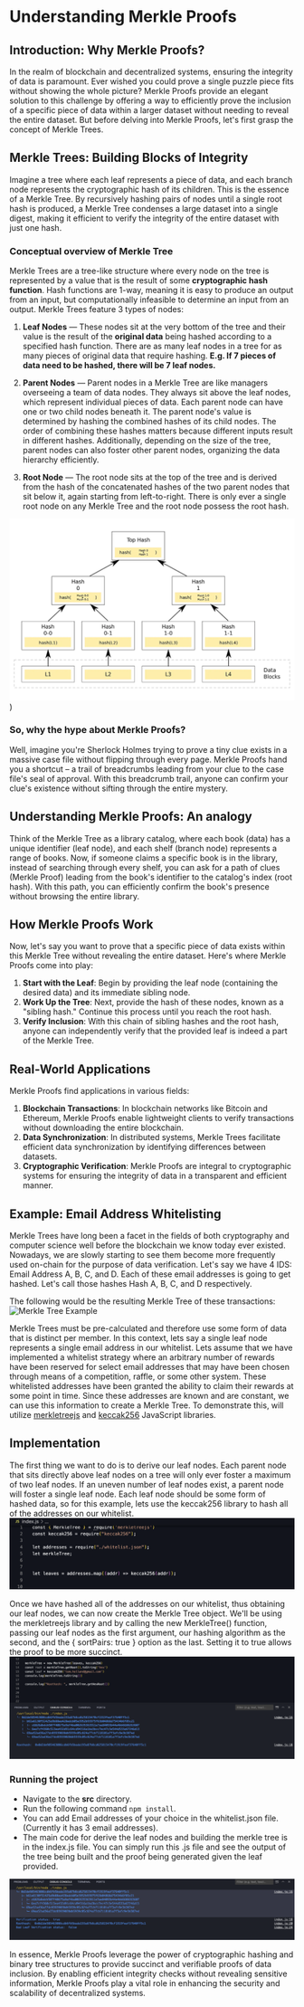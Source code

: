 # **Understanding Merkle Proofs**

## **Introduction: Why Merkle Proofs?**

In the realm of blockchain and decentralized systems, ensuring the integrity of data is paramount. Ever wished you could prove a single puzzle piece fits without showing the whole picture? Merkle Proofs provide an elegant solution to this challenge by offering a way to efficiently prove the inclusion of a specific piece of data within a larger dataset without needing to reveal the entire dataset. But before delving into Merkle Proofs, let's first grasp the concept of Merkle Trees.

## **Merkle Trees: Building Blocks of Integrity**

Imagine a tree where each leaf represents a piece of data, and each branch node represents the cryptographic hash of its children. This is the essence of a Merkle Tree. By recursively hashing pairs of nodes until a single root hash is produced, a Merkle Tree condenses a large dataset into a single digest, making it efficient to verify the integrity of the entire dataset with just one hash. 

### Conceptual overview of Merkle Tree
Merkle Trees are a tree-like structure where every node on the tree is represented by a value that is the result of some **cryptographic hash function**. Hash functions are 1-way, meaning it is easy to produce an output from an input, but computationally infeasible to determine an input from an output. Merkle Trees feature 3 types of nodes:

1. **Leaf Nodes** — These nodes sit at the very bottom of the tree and their value is the result of the **original data** being hashed according to a specified hash function. There are as many leaf nodes in a tree for as many pieces of original data that require hashing. **E.g. If 7 pieces of data need to be hashed, there will be 7 leaf nodes.**

2. **Parent Nodes** — Parent nodes in a Merkle Tree are like managers overseeing a team of data nodes. They always sit above the leaf nodes, which represent individual pieces of data. Each parent node can have one or two child nodes beneath it. The parent node's value is determined by hashing the combined hashes of its child nodes. The order of combining these hashes matters because different inputs result in different hashes. Additionally, depending on the size of the tree, parent nodes can also foster other parent nodes, organizing the data hierarchy efficiently.

3. **Root Node** — The root node sits at the top of the tree and is derived from the hash of the concatenated hashes of the two parent nodes that sit below it, again starting from left-to-right. There is only ever a single root node on any Merkle Tree and the root node possess the root hash.

![Merkle Tree](https://github.com/laishawadhwa/Merkle-Proofs-101/blob/main/images/merkleTree.png))

### So, why the hype about Merkle Proofs? 
Well, imagine you're Sherlock Holmes trying to prove a tiny clue exists in a massive case file without flipping through every page. Merkle Proofs hand you a shortcut – a trail of breadcrumbs leading from your clue to the case file's seal of approval. With this breadcrumb trail, anyone can confirm your clue's existence without sifting through the entire mystery.

## **Understanding Merkle Proofs: An analogy**

Think of the Merkle Tree as a library catalog, where each book (data) has a unique identifier (leaf node), and each shelf (branch node) represents a range of books. Now, if someone claims a specific book is in the library, instead of searching through every shelf, you can ask for a path of clues (Merkle Proof) leading from the book's identifier to the catalog's index (root hash). With this path, you can efficiently confirm the book's presence without browsing the entire library.

## **How Merkle Proofs Work**

Now, let's say you want to prove that a specific piece of data exists within this Merkle Tree without revealing the entire dataset. Here's where Merkle Proofs come into play:

1. **Start with the Leaf**: Begin by providing the leaf node (containing the desired data) and its immediate sibling node.
2. **Work Up the Tree**: Next, provide the hash of these nodes, known as a "sibling hash." Continue this process until you reach the root hash.
3. **Verify Inclusion**: With this chain of sibling hashes and the root hash, anyone can independently verify that the provided leaf is indeed a part of the Merkle Tree.


## **Real-World Applications**

Merkle Proofs find applications in various fields:

1. **Blockchain Transactions**: In blockchain networks like Bitcoin and Ethereum, Merkle Proofs enable lightweight clients to verify transactions without downloading the entire blockchain.
2. **Data Synchronization**: In distributed systems, Merkle Trees facilitate efficient data synchronization by identifying differences between datasets.
3. **Cryptographic Verification**: Merkle Proofs are integral to cryptographic systems for ensuring the integrity of data in a transparent and efficient manner.

## **Example: Email Address Whitelisting**
Merkle Trees have long been a facet in the fields of both cryptography and computer science well before the blockchain we know today ever existed. Nowadays, we are slowly starting to see them become more frequently used on-chain for the purpose of data verification. Let's say we have 4 IDS: Email Address A, B, C, and D. Each of these email addresses is going to get hashed. Let's call those hashes Hash A, B, C, and D respectively.

The following would be the resulting Merkle Tree of these transactions:
![Merkle Tree Example](images/merkletreeeg)

Merkle Trees must be pre-calculated and therefore use some form of data that is distinct per member. In this context, lets say a single leaf node represents a single email address in our whitelist. Lets assume that we have implemented a whitelist strategy where an arbitrary number of rewards have been reserved for select email addresses that may have been chosen through means of a competition, raffle, or some other system. These whitelisted addresses have been granted the ability to claim their rewards at some point in time. Since these addresses are known and are constant, we can use this information to create a Merkle Tree. To demonstrate this, will utilize [merkletreejs](https://www.npmjs.com/package/merkletreejs) and [keccak256](https://www.npmjs.com/package/keccak256) JavaScript libraries.

## **Implementation**
The first thing we want to do is to derive our leaf nodes. Each parent node that sits directly above leaf nodes on a tree will only ever foster a maximum of two leaf nodes. If an uneven number of leaf nodes exist, a parent node will foster a single leaf node. Each leaf node should be some form of hashed data, so for this example, lets use the keccak256 library to hash all of the addresses on our whitelist.
![Derive Leaf Nodes](images/deriveleafnodes.png)

Once we have hashed all of the addresses on our whitelist, thus obtaining our leaf nodes, we can now create the Merkle Tree object. We'll be using the merkletreejs library and by calling the new MerkleTree() function, passing our leaf nodes as the first argument, our hashing algorithm as the second, and the { sortPairs: true } option as the last. Setting it to true allows the proof to be more succinct.
![build tree](images/getTree.png)

### Running the project
- Navigate to the **src** directory.
- Run the following command ``` npm install ```.
- You can add Email addresses of your choice in the whitelist.json file. (Currently it has 3 email addresses).
- The main code for derive the leaf nodes and building the merkle tree is in the index.js file. You can simply run this .js file and see the output of the tree being built and the proof being generated given the leaf provided.

![Program output](images/progoutput.png)

In essence, Merkle Proofs leverage the power of cryptographic hashing and binary tree structures to provide succinct and verifiable proofs of data inclusion. By enabling efficient integrity checks without revealing sensitive information, Merkle Proofs play a vital role in enhancing the security and scalability of decentralized systems.
